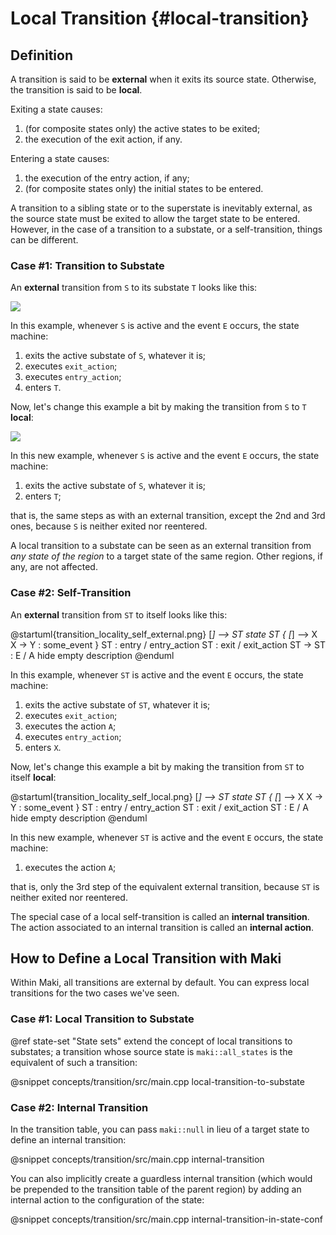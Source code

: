 # Local Transition {#local-transition}

## Definition

A transition is said to be **external** when it exits its source state. Otherwise, the transition is said to be **local**.

Exiting a state causes:

1. (for composite states only) the active states to be exited;
2. the execution of the exit action, if any.

Entering a state causes:

1. the execution of the entry action, if any;
2. (for composite states only) the initial states to be entered.

A transition to a sibling state or to the superstate is inevitably external, as the source state must be exited to allow the target state to be entered. However, in the case of a transition to a substate, or a self-transition, things can be different.

### Case #1: Transition to Substate

An **external** transition from `S` to its substate `T` looks like this:

![](transition_locality_substate_external.png)

In this example, whenever `S` is active and the event `E` occurs, the state machine:

1. exits the active substate of `S`, whatever it is;
2. executes `exit_action`;
3. executes `entry_action`;
4. enters `T`.

Now, let's change this example a bit by making the transition from `S` to `T` **local**:

![](transition_locality_substate_local.png)

In this new example, whenever `S` is active and the event `E` occurs, the state machine:

1. exits the active substate of `S`, whatever it is;
2. enters `T`;

that is, the same steps as with an external transition, except the 2nd and 3rd ones, because `S` is neither exited nor reentered.

A local transition to a substate can be seen as an external transition from *any state of the region* to a target state of the same region. Other regions, if any, are not affected.

### Case #2: Self-Transition

An **external** transition from `ST` to itself looks like this:

@startuml{transition_locality_self_external.png}
[*] --> ST
state ST {
    [*] --> X
    X -> Y : some_event
}
ST : entry / entry_action
ST : exit / exit_action
ST -> ST : E / A
hide empty description
@enduml

In this example, whenever `ST` is active and the event `E` occurs, the state machine:

1. exits the active substate of `ST`, whatever it is;
2. executes `exit_action`;
3. executes the action `A`;
4. executes `entry_action`;
5. enters `X`.

Now, let's change this example a bit by making the transition from `ST` to itself **local**:

@startuml{transition_locality_self_local.png}
[*] --> ST
state ST {
    [*] --> X
    X -> Y : some_event
}
ST : entry / entry_action
ST : exit / exit_action
ST : E / A
hide empty description
@enduml

In this new example, whenever `ST` is active and the event `E` occurs, the state machine:

1. executes the action `A`;

that is, only the 3rd step of the equivalent external transition, because `ST` is neither exited nor reentered.

The special case of a local self-transition is called an **internal transition**. The action associated to an internal transition is called an **internal action**.

## How to Define a Local Transition with Maki

Within Maki, all transitions are external by default. You can express local transitions for the two cases we've seen.

### Case #1: Local Transition to Substate

@ref state-set "State sets" extend the concept of local transitions to substates; a transition whose source state is `maki::all_states` is the equivalent of such a transition:

@snippet concepts/transition/src/main.cpp local-transition-to-substate

### Case #2: Internal Transition

In the transition table, you can pass `maki::null` in lieu of a target state to define an internal transition:

@snippet concepts/transition/src/main.cpp internal-transition

You can also implicitly create a guardless internal transition (which would be prepended to the transition table of the parent region) by adding an internal action to the configuration of the state:

@snippet concepts/transition/src/main.cpp internal-transition-in-state-conf

